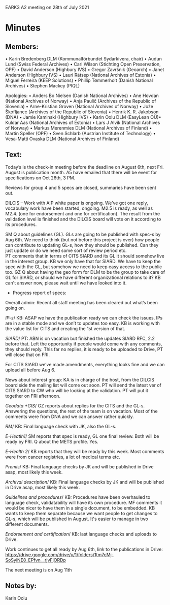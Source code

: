 EARK3 A2 meeting on 28th of July 2021

# Minutes

## Members:

• Karin Bredenberg DLM (Kommunalförbundet Sydarkivera, chair)
 • Audun Lund (Swiss Federal Archives)
• Carl Wilson (Stichting Open Preservation, OPF)
• David Anderson (Highbury IVS)
• Gregor Završnik (Geoarch)
• Janet Anderson (Highbury IVS)
• Lauri Rätsep (National Archives of Estonia)
• Miguel Ferreira (KEEP Solutions)
• Phillip Tømmerholt (Danish National Archives)
• Stephen Mackey (PIQL)

Apologies: 
• Anders Bo Nielsen (Danish National Archives)
• Ane Hovdan (National Archives of Norway)
• Anja Paulič (Archives of the Republic of Slovenia) 
• Arne-Kristian Groven (National Archives of Norway) 
• Jože Škofljanec (Archives of the Republic of Slovenia)
• Henrik K. R. Jakobson (DNA)
• Jamie Kaminski (Highbury IVS)
• Karin Oolu DLM (EasyLean OÜ)• Kuldar Aas (National Archives of Estonia)
• Lars J Alvik (National Archives of Norway)
• Markus Merenmies DLM (National Archives of Finland)
• Martin Speller (OPF) 
• Sven Schlarb (Austrian Institute of Technology)
• Vesa-Matti Ovaska DLM (National Archives of Finland)



## Text: 

Today’s is the check-in meeting before the deadline on August 6th, next Fri. August is publication month. A5 have emailed that there will be event for specifications on Oct 26th, 3 PM.

Reviews for group 4 and 5 specs are closed, summaries have been sent out. 

DILCIS – Work with AIP white paper is ongoing. We’ve got one reply, vocabulary work have been started, ongoing. M2.5 is ready, as well as M2.4. (one for endorsement and one for certification). 
The result from the validation level is finished and the DILCIS board will vote on it according to its procedures. 

SM Q about guidelines (GL). GLs are going to be published with spec-s by Aug 6th. We need to think (but not before this project is over) how people can contribute to updating GL-s, how they should be published. Can they just update or do we need some sort of review period etc.   
PT comments that in terms of CITS SIARD and its GL it should somehow live in the interest group. KB we only have that for SIARD. We have to keep the spec with the GL, but somehow we need to keep easy access to the public too. 
GZ Q about having the geo form for DLM to be the group to take care of GL for SIARD, or should we have different organizational relations to it? KB can't answer now, please wait until we have looked into it. 

- Progress report of specs:

Overall admin: Recent all staff meeting has been cleared out what’s been going on. 

*IP-s*/ KB: ASAP we have the publication ready we can check the issues. IPs are in a stable mode and we don’t to updates too easy. KB is working with the value list for CITS and creating the 1st version of that.
                                                                                                                
*SIARD*/ PT: ABN is on vacation but finished the updates SIARD RFC, 2.2 before that. Left the opportunity if people would come with any comments, they should reply. This far no replies, it is ready to be uploaded to Drive, PT will close that on FRI. 

For CITS SIARD we’ve made amendments, everything looks fine and we can upload all before Aug 6. 

News about interest group: KA is in charge of the host, from the DILCIS board side the mailing list will come out soon. PT will send the latest ver of CITS SIARD to CW who will be looking at the validation. PT will put it together on FRI afternoon. 

*Geodata +GIS*/ GZ reports about replies for the CITS and the GL-s. Answering the questions, the rest of the team is on vacation. Most of the comments were from DNA and we can answer rather quickly. 

*RM*/ KB: Final language check with JK, also the GL-s. 

*E-Heatlh1*/ SM reports that spec is ready, GL one final review. Both will be ready by FRI. Q about the METS profile. Yes.

*E-Health 2*/ KB reports that they will be ready by this week. Most comments were from cancer registries, a lot of medical terms etc.    

*Premis*/ KB: Final language checks by JK and will be published in Drive asap, most likely this week. 

*Archival description*/ KB: Final language checks by JK and will be published in Drive asap, most likely this week.

*Guidelines and procedures*/ KB: Procedures have been overhauled to language check, validatability will have its own procedure. MF comments it would be nicer to have them in a single document, to be embedded. KB wants to keep them separate because we want people to get changes to GL-s, which will be published in August. It's easier to manage in two different documents. 
                                                                                                                          
*Endorsement and certification*/ KB: last language checks and uploads to Drive.

Work continues to get all ready by Aug 6th, link to the publications in Drive: https://drive.google.com/drive/u/1/folders/1tm7cMj-SoSyiNE8_EPfvn__rjvFjORDp
 

The next meeting is on Aug 11th 

## Notes by: 

Karin Oolu
